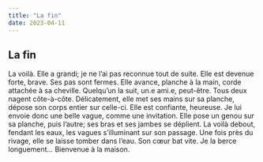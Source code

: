 ```yaml
---
title: "La fin"
date: 2023-04-11
---
```


## La fin

La voilà. Elle a grandi; je ne l’ai pas reconnue tout de suite. Elle est devenue forte, brave. Ses pas sont fermes. Elle avance, planche à la main, corde attachée à sa cheville. Quelqu’un la suit, un.e ami.e, peut-être. Tous deux nagent côte-à-côte. Délicatement, elle met ses mains sur sa planche, dépose son corps entier sur celle-ci. Elle est confiante, heureuse. Je lui envoie donc une belle vague, comme une invitation. Elle pose un genou sur sa planche, puis l’autre; ses bras et ses jambes se déplient. La voilà debout, fendant les eaux, les vagues s’illuminant sur son passage. Une fois près du rivage, elle se laisse tomber dans l’eau. 
	Son cœur bat vite. Je la berce longuement… Bienvenue à la maison.

